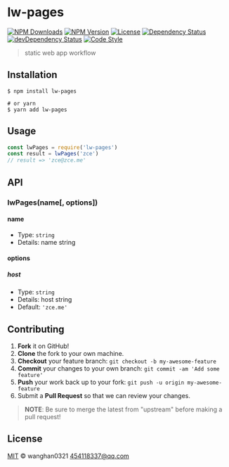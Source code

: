 # lw-pages

[![NPM Downloads][downloads-image]][downloads-url]
[![NPM Version][version-image]][version-url]
[![License][license-image]][license-url]
[![Dependency Status][dependency-image]][dependency-url]
[![devDependency Status][devdependency-image]][devdependency-url]
[![Code Style][style-image]][style-url]

> static web app workflow

## Installation

```shell
$ npm install lw-pages

# or yarn
$ yarn add lw-pages
```

## Usage

<!-- TODO: Introduction of API use -->

```javascript
const lwPages = require('lw-pages')
const result = lwPages('zce')
// result => 'zce@zce.me'
```

## API

<!-- TODO: Introduction of API -->

### lwPages(name[, options])

#### name

- Type: `string`
- Details: name string

#### options

##### host

- Type: `string`
- Details: host string
- Default: `'zce.me'`

## Contributing

1. **Fork** it on GitHub!
2. **Clone** the fork to your own machine.
3. **Checkout** your feature branch: `git checkout -b my-awesome-feature`
4. **Commit** your changes to your own branch: `git commit -am 'Add some feature'`
5. **Push** your work back up to your fork: `git push -u origin my-awesome-feature`
6. Submit a **Pull Request** so that we can review your changes.

> **NOTE**: Be sure to merge the latest from "upstream" before making a pull request!

## License

[MIT](LICENSE) &copy; wanghan0321 <454118337@qq.com>



[downloads-image]: https://img.shields.io/npm/dm/lw-pages.svg
[downloads-url]: https://npmjs.org/package/lw-pages
[version-image]: https://img.shields.io/npm/v/lw-pages.svg
[version-url]: https://npmjs.org/package/lw-pages
[license-image]: https://img.shields.io/github/license/454118337/lw-pages.svg
[license-url]: https://github.com/454118337/lw-pages/blob/master/LICENSE
[dependency-image]: https://img.shields.io/david/454118337/lw-pages.svg
[dependency-url]: https://david-dm.org/454118337/lw-pages
[devdependency-image]: https://img.shields.io/david/dev/454118337/lw-pages.svg
[devdependency-url]: https://david-dm.org/454118337/lw-pages?type=dev
[style-image]: https://img.shields.io/badge/code_style-standard-brightgreen.svg
[style-url]: https://standardjs.com
